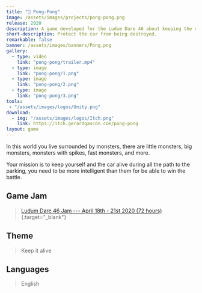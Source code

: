```yaml
---
title: "🏓 Pong-Pong"
image: /assets/images/projects/pong-pong.png
release: 2020
description: A game developed for the Ludum Dare 46 about keeping the car from being destroyed.
short-description: Protect the car from being destroyed.
remarkable: false
banner: /assets/images/banners/Pong.png
gallery:
  - type: video
    link: "pong-pong/trailer.mp4"
  - type: image
    link: "pong-pong/1.png"
  - type: image
    link: "pong-pong/2.png"
  - type: image
    link: "pong-pong/3.png"
tools:
 - "/assets/images/logos/Unity.png"
download:
  - img: "/assets/images/logos/Itch.png"
    link: https://itch.gerardgascon.com/pong-pong
layout: game
---
```


In this world you live surrounded by monsters, there are little monsters, big monsters, monsters with spikes, fast monsters, and more.

Your mission is to keep yourself and the car alive during all the path to the parking, you need to be more intelligent than them for be able to win the battle.

## Game Jam

> [Ludum Dare 46 Jam --- April 18th - 21st 2020 (72 hours)](https://ldjam.com/events/ludum-dare/46/){:target="_blank"}

## Theme

> Keep it alive

## Languages

> English

